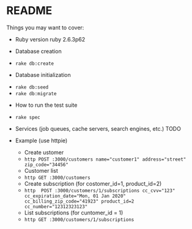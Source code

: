 # README


Things you may want to cover:

* Ruby version
  ruby 2.6.3p62
  
* Database creation
- `rake db:create`
  
* Database initialization
- `rake db:seed`
- `rake db:migrate`
  
* How to run the test suite
- `rake spec`
  
* Services (job queues, cache servers, search engines, etc.)
 TODO
 
* Example (use httpie)

  * Create ustomer
  - `http POST :3000/customers name="customer1" address="street" zip_code="34456"`

  * Customer list
  - `http GET :3000/customers`

  * Create subscription (for costomer_id=1, product_id=2)
  - `http  POST :3000/customers/1/subscriptions cc_cvv="123" cc_expiration_date="Mon, 01 Jan 2020" cc_billing_zip_code="41923" product_id=2 cc_number="12312323123"`

  * List subscriptions (for cuntomer_id = 1)
  - `http GET :3000/customers/1/subscriptions`